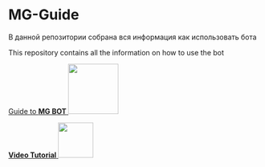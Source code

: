 # MG-Guide
В данной репозитории собрана вся информация как использовать бота

This repository contains all the information on how to use the bot

[Guide to **MG BOT**   <img style="width:100px" src="https://media.discordapp.net/attachments/980306743731052609/980314189929271316/GuideTable.png">](https://github.com/noreplyMG/MG-Guide/wiki)

[**Video Tutorial**   <img style="width:70px" src="https://media.discordapp.net/attachments/980306743731052609/980314209910931466/TutorialTable.png">](https://github.com/noreplyMG/MG-Guide/wiki)
